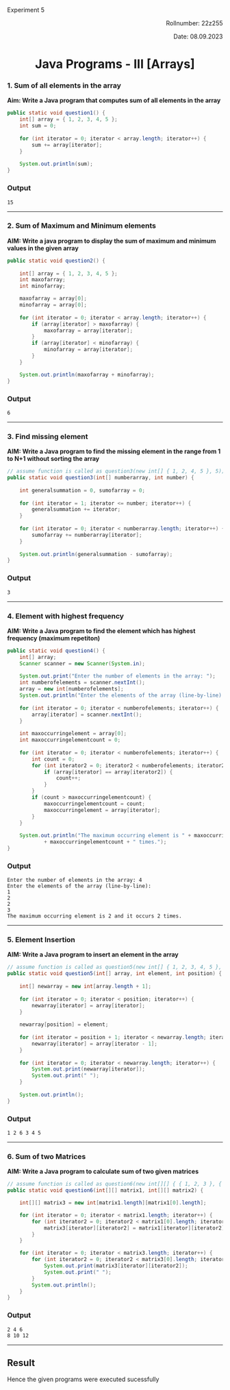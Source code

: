 <p>Experiment 5<p>

<p align = 'right'>Rollnumber: 22z255</p>

<p align = 'right'>Date: 08.09.2023</p>

<h1 align="center">Java Programs - III [Arrays]</h1>

### 1. Sum of all elements in the array
**Aim: Write a Java program that computes sum of all elements in the array**

```java
public static void question1() {
    int[] array = { 1, 2, 3, 4, 5 };
    int sum = 0;
    
    for (int iterator = 0; iterator < array.length; iterator++) {
        sum += array[iterator];
    }
    
    System.out.println(sum);
}
```
### Output
```
15
```
---
### 2. Sum of Maximum and Minimum elements

**AIM: Write a java program to display the sum of maximum and minimum values in the given array**

```java
public static void question2() {
    
    int[] array = { 1, 2, 3, 4, 5 };
    int maxofarray;
    int minofarray;

    maxofarray = array[0];
    minofarray = array[0];
    
    for (int iterator = 0; iterator < array.length; iterator++) {
        if (array[iterator] > maxofarray) {
            maxofarray = array[iterator];
        }
        if (array[iterator] < minofarray) {
            minofarray = array[iterator];
        }
    }

    System.out.println(maxofarray + minofarray);
}

```
### Output
```
6
```
---
### 3. Find missing element
**AIM: Write a Java program to find the missing element in the range from 1 to N+1 without sorting the array**

```java
// assume function is called as question3(new int[] { 1, 2, 4, 5 }, 5);
public static void question3(int[] numberarray, int number) {
    
    int generalsummation = 0, sumofarray = 0;
    
    for (int iterator = 1; iterator <= number; iterator++) {
        generalsummation += iterator;
    }
    
    for (int iterator = 0; iterator < numberarray.length; iterator++) {
        sumofarray += numberarray[iterator];
    }
    
    System.out.println(generalsummation - sumofarray);
}

```
### Output
```
3 
```
---
### 4. Element with highest frequency
**AIM: Write a Java program to find the element which has highest frequency (maximum repetiton)**

```java
public static void question4() {
    int[] array;
    Scanner scanner = new Scanner(System.in);
    
    System.out.print("Enter the number of elements in the array: ");
    int numberofelements = scanner.nextInt();
    array = new int[numberofelements];
    System.out.println("Enter the elements of the array (line-by-line): ");
    
    for (int iterator = 0; iterator < numberofelements; iterator++) {
        array[iterator] = scanner.nextInt();
    }
    
    int maxoccurringelement = array[0];
    int maxoccurringelementcount = 0;
    
    for (int iterator = 0; iterator < numberofelements; iterator++) {
        int count = 0;
        for (int iterator2 = 0; iterator2 < numberofelements; iterator2++) {
            if (array[iterator] == array[iterator2]) {
                count++;
            }
        }
        if (count > maxoccurringelementcount) {
            maxoccurringelementcount = count;
            maxoccurringelement = array[iterator];
        }
    }
    
    System.out.println("The maximum occurring element is " + maxoccurringelement + " and it occurs "
            + maxoccurringelementcount + " times.");
}

```
### Output
```
Enter the number of elements in the array: 4
Enter the elements of the array (line-by-line): 
1
2
2
3
The maximum occurring element is 2 and it occurs 2 times.
```
---
### 5. Element Insertion
**AIM: Write a Java program to insert an element in the array**

```java
// assume function is called as question5(new int[] { 1, 2, 3, 4, 5 }, 6, 2)
public static void question5(int[] array, int element, int position) {
    
    int[] newarray = new int[array.length + 1];
    
    for (int iterator = 0; iterator < position; iterator++) {
        newarray[iterator] = array[iterator];
    }
    
    newarray[position] = element;
    
    for (int iterator = position + 1; iterator < newarray.length; iterator++) {
        newarray[iterator] = array[iterator - 1];
    }
    
    for (int iterator = 0; iterator < newarray.length; iterator++) {
        System.out.print(newarray[iterator]);
        System.out.print(" ");
    }
    
    System.out.println();
}

```
### Output
```
1 2 6 3 4 5
```
---
### 6. Sum of two Matrices
**AIM: Write a Java program to calculate sum of two given matrices**

```java
// assume function is called as question6(new int[][] { { 1, 2, 3 }, { 4, 5, 6 } }, new int[][] { { 1, 2, 3 }, { 4, 5, 6 } });
public static void question6(int[][] matrix1, int[][] matrix2) {

    int[][] matrix3 = new int[matrix1.length][matrix1[0].length];

    for (int iterator = 0; iterator < matrix1.length; iterator++) {
        for (int iterator2 = 0; iterator2 < matrix1[0].length; iterator2++) {
            matrix3[iterator][iterator2] = matrix1[iterator][iterator2] + matrix2[iterator][iterator2];
        }
    }

    for (int iterator = 0; iterator < matrix3.length; iterator++) {
        for (int iterator2 = 0; iterator2 < matrix3[0].length; iterator2++) {
            System.out.print(matrix3[iterator][iterator2]);
            System.out.print(" ");
        }
        System.out.println();
    }
}
```
### Output
```
2 4 6
8 10 12
```
---
## Result
Hence the given programs were executed sucessfully
